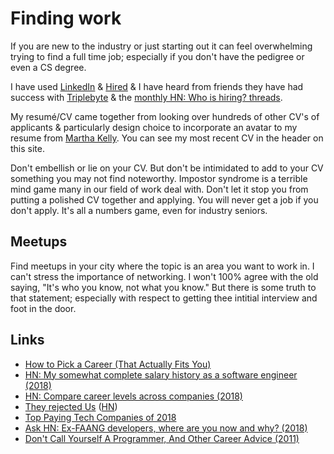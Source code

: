 # Finding work

If you are new to the industry or just starting out it can feel overwhelming trying to find a full time job; especially if you don't have the pedigree or even a CS degree.

I have used [LinkedIn](https://www.linkedin.com) & [Hired](https://www.hired.com) & I have heard from friends they have had success with [Triplebyte](https://triplebyte.com) & the [monthly HN: Who is hiring? threads](https://kennytilton.github.io/whoishiring/).

My resumé/CV came together from looking over hundreds of other CV's of applicants & particularly design choice to incorporate an avatar to my resume from [Martha Kelly](https://twitter.com/marthakelly). You can see my most recent CV in the header on this site.

Don't embellish or lie on your CV. But don't be intimidated to add to your CV something you may not find noteworthy. Impostor syndrome is a terrible mind game many in our field of work deal with. Don't let it stop you from putting a polished CV together and applying. You will never get a job if you don't apply. It's all a numbers game, even for industry seniors.

## Meetups

Find meetups in your city where the topic is an area you want to work in. I can't stress the importance of networking. I won't 100% agree with the old saying, "It's who you know, not what you know." But there is some truth to that statement; especially with respect to getting thee intitial interview and foot in the door.

## Links

* [How to Pick a Career \(That Actually Fits You\)](https://waitbutwhy.com/2018/04/picking-career.html)
* [HN: My somewhat complete salary history as a software engineer \(2018\)](https://news.ycombinator.com/item?id=18342996)
* [HN: Compare career levels across companies \(2018\)](https://news.ycombinator.com/item?id=18349421)
* [They rejected Us](https://rejected.us/) \([HN](https://news.ycombinator.com/item?id=18628140)\)
* [Top Paying Tech Companies of 2018](https://www.levels.fyi/2018/)
* [Ask HN: Ex-FAANG developers, where are you now and why? \(2018\)](https://news.ycombinator.com/item?id=18192534)
* [Don't Call Yourself A Programmer, And Other Career Advice \(2011\)](https://www.kalzumeus.com/2011/10/28/dont-call-yourself-a-programmer/)


